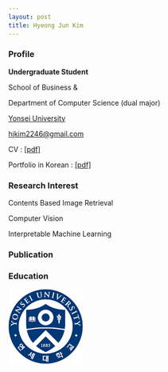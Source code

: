 ```yaml
---
layout: post
title: Hyeong Jun Kim
---
```


### Profile

**Undergraduate Student**

School of Business &

Department of Computer Science (dual major)

[Yonsei University](http://www.yonsei.ac.kr/en_sc/)

hjkim2246@gmail.com

CV : [[pdf]](http://218.237.184.111/)

Portfolio in Korean : [[pdf]](http://218.237.184.111/hyeongjun/HyeongJun_portfolio.pdf)

### Research Interest

Contents Based Image Retrieval

Computer Vision

Interpretable Machine Learning

### Publication


### Education
<img src="../images/yonsei.png" width="150" height="150" style="float:left;"/>